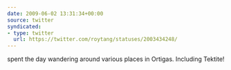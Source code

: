 ```yaml
---
date: 2009-06-02 13:31:34+00:00
source: twitter
syndicated:
- type: twitter
  url: https://twitter.com/roytang/statuses/2003434248/
---
```


spent the day wandering around various places in Ortigas. Including Tektite!